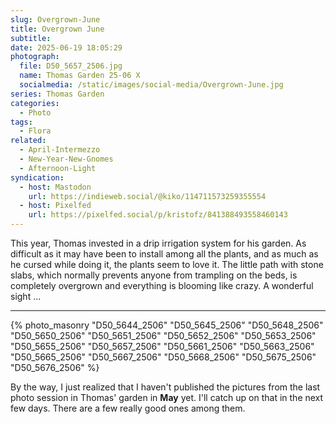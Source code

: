```yaml
---
slug: Overgrown-June
title: Overgrown June
subtitle: 
date: 2025-06-19 18:05:29
photograph:
  file: D50_5657_2506.jpg
  name: Thomas Garden 25-06 X
  socialmedia: /static/images/social-media/Overgrown-June.jpg
series: Thomas Garden
categories:
  - Photo
tags:
  - Flora
related:
  - April-Intermezzo
  - New-Year-New-Gnomes
  - Afternoon-Light
syndication:
  - host: Mastodon
    url: https://indieweb.social/@kiko/114711573259355554
  - host: Pixelfed
    url: https://pixelfed.social/p/kristofz/841388493558460143
---
```


This year, Thomas invested in a drip irrigation system for his garden. As difficult as it may have been to install among all the plants, and as much as he cursed while doing it, the plants seem to love it. The little path with stone slabs, which normally prevents anyone from trampling on the beds, is completely overgrown and everything is blooming like crazy. A wonderful sight ...

<!-- more -->

---

{% photo_masonry
"D50_5644_2506"
"D50_5645_2506"
"D50_5648_2506"
"D50_5650_2506"
"D50_5651_2506"
"D50_5652_2506"
"D50_5653_2506"
"D50_5655_2506"
"D50_5657_2506"
"D50_5661_2506"
"D50_5663_2506"
"D50_5665_2506"
"D50_5667_2506"
"D50_5668_2506"
"D50_5675_2506"
"D50_5676_2506"
%}

By the way, I just realized that I haven't published the pictures from the last photo session in Thomas' garden in **May** yet. I'll catch up on that in the next few days. There are a few really good ones among them.
